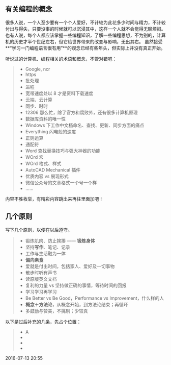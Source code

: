 
## 有关编程的概念
很多人说，一个人至少要有一个个人爱好，不计较为此花多少时间与精力，不计较付出与得失，只要没事的时候就可以沉浸其中，这样一个人就不会觉得无聊烦闷。
也有人说，每个人都应该掌握一些编程知识，了解一些编程思想，不为别的，计算机的历史才半个世纪左右，但它给世界带来的改变与影响，无出其右。
虽然接受**“学习一门编程语言很有用”**的观念已经有些年头，但实际上并没有真正开始。

听说过的计算机、编程相关的术语和概念，不管对错吧：
> * Google, ncr
> * https
> * 批处理
> * 进程
> * 宽带速度处以 8 才是资料下载速度
> * 云端、云计算
> * 同步、时时
> * 12306 那么忙，除了官方和腐败外，还有很多计算机原理
> * 数据库资料的唯一性
> * Windows 下工作中文档命名、查找、更新、同步方面的痛点
> * Everything 闪电般的速度
> * 正则运算
> * 通配符
> * Word 查找替换技巧与强大神器的功能
> * WOrd 宏
> * WOrd 格式、样式
> * AutoCAD Mechanical 插件
> * 优质内容 vs 展现形式
> * 微信公众号的文章格式一个号一个样
> * ……

内容不胜枚举，有精彩内容跳出来再往里面加吧！

## 几个原则
写下几个原则，以便在以后遵守。
> * 锻炼肌肉、防止挨揍 —— **锻炼身体**
> * 坚持**写作**、笔记、记录
> * 工作与生活融为一体
> * **偏向素食**
> * 爱就是付出时间，包括家人、爱好及一切事物
> * 散步时听有声书
> * 读原版英文文档
> * 复利的力量 vs 坚持做正确的事情，等待时间的回报
> * 学习学习再学习
> * Be Better vs Be Good，Performance vs Improvement，什么样的人
> * **概念＋方法论**，从概念开始，到方法论结束；再循环
> * 多鼓励与赞美，不挑剔；少较真

以下是过后补充的几条，先占个位置：
> * A
> * 
> * 
> * 

2016-07-13 20:55








